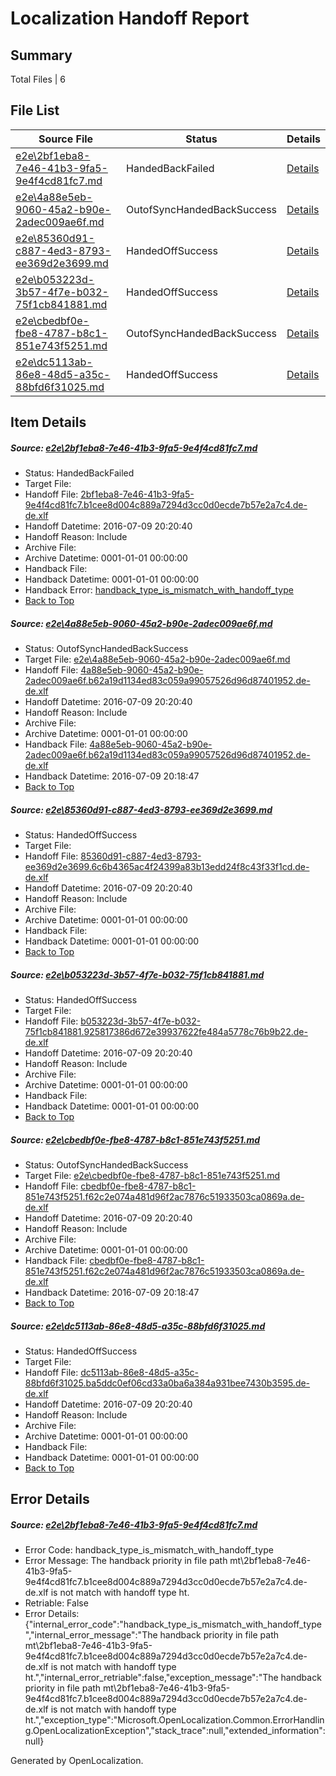 # <a name='report-top'></a> Localization Handoff Report

## Summary
 Total Files | 6

## File List
 Source File | Status | Details 
 ----------- | ------ | ------- 
 [e2e\2bf1eba8-7e46-41b3-9fa5-9e4f4cd81fc7.md](https://github.com/OpenLocalizationTestOrg/oltest/blob/3d96549199d50b877396b059fb37003fdd40d565/e2e/2bf1eba8-7e46-41b3-9fa5-9e4f4cd81fc7.md) | HandedBackFailed | [Details](#d51412722b7e266aec37768b9708e13c1c1be79c1)
 [e2e\4a88e5eb-9060-45a2-b90e-2adec009ae6f.md](https://github.com/OpenLocalizationTestOrg/oltest/blob/9db1f131352dd6a1e74d7d7aa4df52a4a21d1dd2/e2e/4a88e5eb-9060-45a2-b90e-2adec009ae6f.md) | OutofSyncHandedBackSuccess | [Details](#4709d6d1d5883b4d8721fc944882512fd80f6a312)
 [e2e\85360d91-c887-4ed3-8793-ee369d2e3699.md](https://github.com/OpenLocalizationTestOrg/oltest/blob/23ebabba8b0960d6d5e3437df37e0e357980a8fb/e2e/85360d91-c887-4ed3-8793-ee369d2e3699.md) | HandedOffSuccess | [Details](#60296c8e05bc1bd2f57103f5c2069ae1993ee47e3)
 [e2e\b053223d-3b57-4f7e-b032-75f1cb841881.md](https://github.com/OpenLocalizationTestOrg/oltest/blob/e6e3948faa42e5d6b097ca716744b945caf940e7/e2e/b053223d-3b57-4f7e-b032-75f1cb841881.md) | HandedOffSuccess | [Details](#972436c53ec73aac10db625811fa064c4e1853c26)
 [e2e\cbedbf0e-fbe8-4787-b8c1-851e743f5251.md](https://github.com/OpenLocalizationTestOrg/oltest/blob/b67480e0d204e870bb09ffa7165c536e92625b8c/e2e/cbedbf0e-fbe8-4787-b8c1-851e743f5251.md) | OutofSyncHandedBackSuccess | [Details](#81d2c66cc5cad6f5d5667e85516f9ff254ade0048)
 [e2e\dc5113ab-86e8-48d5-a35c-88bfd6f31025.md](https://github.com/OpenLocalizationTestOrg/oltest/blob/e6e3948faa42e5d6b097ca716744b945caf940e7/e2e/dc5113ab-86e8-48d5-a35c-88bfd6f31025.md) | HandedOffSuccess | [Details](#4c106fa4125f041edbe73dffabf1dd16ac0c66e19)

## Item Details
##### <a name='d51412722b7e266aec37768b9708e13c1c1be79c1'></a> Source: [e2e\2bf1eba8-7e46-41b3-9fa5-9e4f4cd81fc7.md](https://github.com/OpenLocalizationTestOrg/oltest/blob/3d96549199d50b877396b059fb37003fdd40d565/e2e/2bf1eba8-7e46-41b3-9fa5-9e4f4cd81fc7.md)
* Status: HandedBackFailed
* Target File: 
* Handoff File: [2bf1eba8-7e46-41b3-9fa5-9e4f4cd81fc7.b1cee8d004c889a7294d3cc0d0ecde7b57e2a7c4.de-de.xlf](https://github.com/OpenLocalizationTestOrg/olhandoff-e2e/blob/5a0ac01f739b8a437ed7ed30ae09373db4ba79ff/ol-handoff/OpenLocalizationTestOrg/oltest-dede-fly/ci/2bf1eba8-7e46-41b3-9fa5-9e4f4cd81fc7.b1cee8d004c889a7294d3cc0d0ecde7b57e2a7c4.de-de.xlf)
* Handoff Datetime: 2016-07-09 20:20:40
* Handoff Reason: Include
* Archive File: 
* Archive Datetime: 0001-01-01 00:00:00
* Handback File: 
* Handback Datetime: 0001-01-01 00:00:00
* Handback Error: [handback_type_is_mismatch_with_handoff_type](#d51412722b7e266aec37768b9708e13c1c1be79c1handback_type_is_mismatch_with_handoff_type)
* [Back to Top](#report-top)

##### <a name='4709d6d1d5883b4d8721fc944882512fd80f6a312'></a> Source: [e2e\4a88e5eb-9060-45a2-b90e-2adec009ae6f.md](https://github.com/OpenLocalizationTestOrg/oltest/blob/9db1f131352dd6a1e74d7d7aa4df52a4a21d1dd2/e2e/4a88e5eb-9060-45a2-b90e-2adec009ae6f.md)
* Status: OutofSyncHandedBackSuccess
* Target File: [e2e\4a88e5eb-9060-45a2-b90e-2adec009ae6f.md](https://github.com/OpenLocalizationTestOrg/oltest-dede-fly/blob/3c2014fe1dd544fdd4592c4da9afba72fd77bf98/e2e/4a88e5eb-9060-45a2-b90e-2adec009ae6f.md)
* Handoff File: [4a88e5eb-9060-45a2-b90e-2adec009ae6f.b62a19d1134ed83c059a99057526d96d87401952.de-de.xlf](https://github.com/OpenLocalizationTestOrg/olhandoff-e2e/blob/5a0ac01f739b8a437ed7ed30ae09373db4ba79ff/ol-handoff/OpenLocalizationTestOrg/oltest-dede-fly/ci/4a88e5eb-9060-45a2-b90e-2adec009ae6f.b62a19d1134ed83c059a99057526d96d87401952.de-de.xlf)
* Handoff Datetime: 2016-07-09 20:20:40
* Handoff Reason: Include
* Archive File: 
* Archive Datetime: 0001-01-01 00:00:00
* Handback File: [4a88e5eb-9060-45a2-b90e-2adec009ae6f.b62a19d1134ed83c059a99057526d96d87401952.de-de.xlf](https://github.com/OpenLocalizationTestOrg/olhandback-e2e/blob/5dead0fb768165b5887465c6b27869e9f1f5c362/ol-handback/OpenLocalizationTestOrg/oltest-dede-fly/ci/mt/4a88e5eb-9060-45a2-b90e-2adec009ae6f.b62a19d1134ed83c059a99057526d96d87401952.de-de.xlf)
* Handback Datetime: 2016-07-09 20:18:47
* [Back to Top](#report-top)

##### <a name='60296c8e05bc1bd2f57103f5c2069ae1993ee47e3'></a> Source: [e2e\85360d91-c887-4ed3-8793-ee369d2e3699.md](https://github.com/OpenLocalizationTestOrg/oltest/blob/23ebabba8b0960d6d5e3437df37e0e357980a8fb/e2e/85360d91-c887-4ed3-8793-ee369d2e3699.md)
* Status: HandedOffSuccess
* Target File: 
* Handoff File: [85360d91-c887-4ed3-8793-ee369d2e3699.6c6b4365ac4f24399a83b13edd24f8c43f33f1cd.de-de.xlf](https://github.com/OpenLocalizationTestOrg/olhandoff-e2e/blob/5a0ac01f739b8a437ed7ed30ae09373db4ba79ff/ol-handoff/OpenLocalizationTestOrg/oltest-dede-fly/ci/85360d91-c887-4ed3-8793-ee369d2e3699.6c6b4365ac4f24399a83b13edd24f8c43f33f1cd.de-de.xlf)
* Handoff Datetime: 2016-07-09 20:20:40
* Handoff Reason: Include
* Archive File: 
* Archive Datetime: 0001-01-01 00:00:00
* Handback File: 
* Handback Datetime: 0001-01-01 00:00:00
* [Back to Top](#report-top)

##### <a name='972436c53ec73aac10db625811fa064c4e1853c26'></a> Source: [e2e\b053223d-3b57-4f7e-b032-75f1cb841881.md](https://github.com/OpenLocalizationTestOrg/oltest/blob/e6e3948faa42e5d6b097ca716744b945caf940e7/e2e/b053223d-3b57-4f7e-b032-75f1cb841881.md)
* Status: HandedOffSuccess
* Target File: 
* Handoff File: [b053223d-3b57-4f7e-b032-75f1cb841881.925817386d672e39937622fe484a5778c76b9b22.de-de.xlf](https://github.com/OpenLocalizationTestOrg/olhandoff-e2e/blob/5a0ac01f739b8a437ed7ed30ae09373db4ba79ff/ol-handoff/OpenLocalizationTestOrg/oltest-dede-fly/ci/b053223d-3b57-4f7e-b032-75f1cb841881.925817386d672e39937622fe484a5778c76b9b22.de-de.xlf)
* Handoff Datetime: 2016-07-09 20:20:40
* Handoff Reason: Include
* Archive File: 
* Archive Datetime: 0001-01-01 00:00:00
* Handback File: 
* Handback Datetime: 0001-01-01 00:00:00
* [Back to Top](#report-top)

##### <a name='81d2c66cc5cad6f5d5667e85516f9ff254ade0048'></a> Source: [e2e\cbedbf0e-fbe8-4787-b8c1-851e743f5251.md](https://github.com/OpenLocalizationTestOrg/oltest/blob/b67480e0d204e870bb09ffa7165c536e92625b8c/e2e/cbedbf0e-fbe8-4787-b8c1-851e743f5251.md)
* Status: OutofSyncHandedBackSuccess
* Target File: [e2e\cbedbf0e-fbe8-4787-b8c1-851e743f5251.md](https://github.com/OpenLocalizationTestOrg/oltest-dede-fly/blob/3c2014fe1dd544fdd4592c4da9afba72fd77bf98/e2e/cbedbf0e-fbe8-4787-b8c1-851e743f5251.md)
* Handoff File: [cbedbf0e-fbe8-4787-b8c1-851e743f5251.f62c2e074a481d96f2ac7876c51933503ca0869a.de-de.xlf](https://github.com/OpenLocalizationTestOrg/olhandoff-e2e/blob/5a0ac01f739b8a437ed7ed30ae09373db4ba79ff/ol-handoff/OpenLocalizationTestOrg/oltest-dede-fly/ci/cbedbf0e-fbe8-4787-b8c1-851e743f5251.f62c2e074a481d96f2ac7876c51933503ca0869a.de-de.xlf)
* Handoff Datetime: 2016-07-09 20:20:40
* Handoff Reason: Include
* Archive File: 
* Archive Datetime: 0001-01-01 00:00:00
* Handback File: [cbedbf0e-fbe8-4787-b8c1-851e743f5251.f62c2e074a481d96f2ac7876c51933503ca0869a.de-de.xlf](https://github.com/OpenLocalizationTestOrg/olhandback-e2e/blob/5dead0fb768165b5887465c6b27869e9f1f5c362/ol-handback/OpenLocalizationTestOrg/oltest-dede-fly/ci/mt/cbedbf0e-fbe8-4787-b8c1-851e743f5251.f62c2e074a481d96f2ac7876c51933503ca0869a.de-de.xlf)
* Handback Datetime: 2016-07-09 20:18:47
* [Back to Top](#report-top)

##### <a name='4c106fa4125f041edbe73dffabf1dd16ac0c66e19'></a> Source: [e2e\dc5113ab-86e8-48d5-a35c-88bfd6f31025.md](https://github.com/OpenLocalizationTestOrg/oltest/blob/e6e3948faa42e5d6b097ca716744b945caf940e7/e2e/dc5113ab-86e8-48d5-a35c-88bfd6f31025.md)
* Status: HandedOffSuccess
* Target File: 
* Handoff File: [dc5113ab-86e8-48d5-a35c-88bfd6f31025.ba5ddc0ef06cd33a0ba6a384a931bee7430b3595.de-de.xlf](https://github.com/OpenLocalizationTestOrg/olhandoff-e2e/blob/5a0ac01f739b8a437ed7ed30ae09373db4ba79ff/ol-handoff/OpenLocalizationTestOrg/oltest-dede-fly/ci/dc5113ab-86e8-48d5-a35c-88bfd6f31025.ba5ddc0ef06cd33a0ba6a384a931bee7430b3595.de-de.xlf)
* Handoff Datetime: 2016-07-09 20:20:40
* Handoff Reason: Include
* Archive File: 
* Archive Datetime: 0001-01-01 00:00:00
* Handback File: 
* Handback Datetime: 0001-01-01 00:00:00
* [Back to Top](#report-top)


## Error Details
##### <a name='d51412722b7e266aec37768b9708e13c1c1be79c1handback_type_is_mismatch_with_handoff_type'></a> Source: [e2e\2bf1eba8-7e46-41b3-9fa5-9e4f4cd81fc7.md](#d51412722b7e266aec37768b9708e13c1c1be79c1)
* Error Code: handback_type_is_mismatch_with_handoff_type
* Error Message: The handback priority in file path mt\2bf1eba8-7e46-41b3-9fa5-9e4f4cd81fc7.b1cee8d004c889a7294d3cc0d0ecde7b57e2a7c4.de-de.xlf is not match with handoff type ht.
* Retriable: False
* Error Details: {"internal_error_code":"handback_type_is_mismatch_with_handoff_type","internal_error_message":"The handback priority in file path mt\\2bf1eba8-7e46-41b3-9fa5-9e4f4cd81fc7.b1cee8d004c889a7294d3cc0d0ecde7b57e2a7c4.de-de.xlf is not match with handoff type ht.","internal_error_retriable":false,"exception_message":"The handback priority in file path mt\\2bf1eba8-7e46-41b3-9fa5-9e4f4cd81fc7.b1cee8d004c889a7294d3cc0d0ecde7b57e2a7c4.de-de.xlf is not match with handoff type ht.","exception_type":"Microsoft.OpenLocalization.Common.ErrorHandling.OpenLocalizationException","stack_trace":null,"extended_information":null}


Generated by OpenLocalization.
